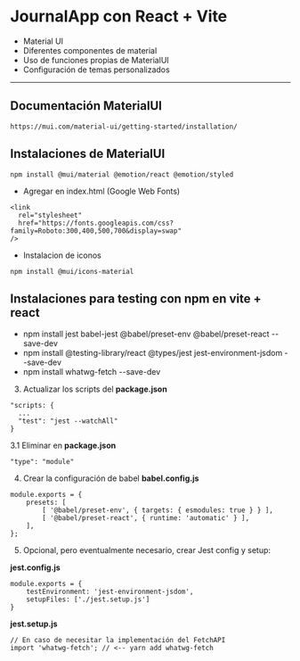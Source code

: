 # JournalApp con React + Vite

- Material UI
- Diferentes componentes de material
- Uso de funciones propias de MaterialUI
- Configuración de temas personalizados

---

## Documentación MaterialUI
```
https://mui.com/material-ui/getting-started/installation/
```

## Instalaciones de MaterialUI

```
npm install @mui/material @emotion/react @emotion/styled
```

- Agregar en index.html (Google Web Fonts)
```
<link
  rel="stylesheet"
  href="https://fonts.googleapis.com/css?family=Roboto:300,400,500,700&display=swap"
/>
```

- Instalacion de iconos
```
npm install @mui/icons-material
```

## Instalaciones para testing con npm en vite + react

- npm install jest babel-jest @babel/preset-env @babel/preset-react --save-dev
- npm install @testing-library/react @types/jest jest-environment-jsdom --save-dev
- npm install whatwg-fetch --save-dev

3. Actualizar los scripts del __package.json__
```
"scripts: {
  ...
  "test": "jest --watchAll"
}
```

3.1 Eliminar en __package.json__ 
```
"type": "module"
```

4. Crear la configuración de babel __babel.config.js__
```
module.exports = {
    presets: [
        [ '@babel/preset-env', { targets: { esmodules: true } } ],
        [ '@babel/preset-react', { runtime: 'automatic' } ],
    ],
};
```

5. Opcional, pero eventualmente necesario, crear Jest config y setup:

__jest.config.js__
```
module.exports = {
    testEnvironment: 'jest-environment-jsdom',
    setupFiles: ['./jest.setup.js']
}
```

__jest.setup.js__
```
// En caso de necesitar la implementación del FetchAPI
import 'whatwg-fetch'; // <-- yarn add whatwg-fetch
```